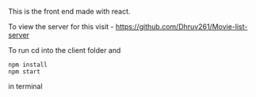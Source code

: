 This is the front end made with react.

To view the server for this visit -
https://github.com/Dhruv261/Movie-list-server


To run cd into the client folder and 

```
npm install
npm start
```

in terminal
